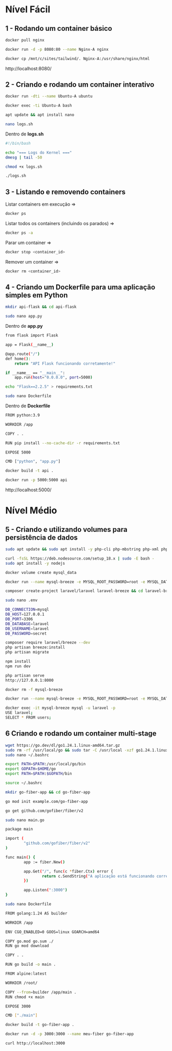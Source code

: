 # Nível Fácil

## 1 - Rodando um container básico
```bash
docker pull nginx

docker run -d -p 8080:80 --name Nginx-A nginx

docker cp /mnt/c/sites/tailwind/. Nginx-A:/usr/share/nginx/html
```
http://localhost:8080/

## 2 - Criando e rodando um container interativo
```bash
docker run -dti --name Ubuntu-A ubuntu

docker exec -ti Ubuntu-A bash

apt update && apt install nano

nano logs.sh
```

Dentro de **logs.sh**

```bash
#!/bin/bash

echo "=== Logs do Kernel ==="
dmesg | tail -50
```
```bash
chmod +x logs.sh

./logs.sh
```

## 3 - Listando e removendo containers

Listar containers em execução => 
```bash
docker ps
```
Listar todos os containers (incluindo os parados) => 
```bash
docker ps -a
```
Parar um container => 
```bash
docker stop <container_id>
```
Remover um container => 
```bash
docker rm <container_id>
```

## 4 - Criando um Dockerfile para uma aplicação simples em Python
```bash
mkdir api-flask && cd api-flask

sudo nano app.py
```
Dentro de **app.py**
```bash
from flask import Flask

app = Flask(__name__)

@app.route("/")
def home():
    return "API Flask funcionando corretamente!"

if __name__ == "__main__":
    app.run(host="0.0.0.0", port=5000)
```
```bash
echo "Flask==2.2.5" > requirements.txt

sudo nano Dockerfile
```
Dentro de **Dockerfile**
```bash
FROM python:3.9

WORKDIR /app

COPY . .

RUN pip install --no-cache-dir -r requirements.txt

EXPOSE 5000

CMD ["python", "app.py"]
```
```bash
docker build -t api .

docker run -p 5000:5000 api
```
http://localhost:5000/

# Nível Médio

## 5 - Criando e utilizando volumes para persistência de dados

```bash
sudo apt update && sudo apt install -y php-cli php-mbstring php-xml php-bcmath php-curl unzip curl git composer php-mysql

curl -fsSL https://deb.nodesource.com/setup_18.x | sudo -E bash -
sudo apt install -y nodejs

docker volume create mysql_data

docker run --name mysql-breeze -e MYSQL_ROOT_PASSWORD=root -e MYSQL_DATABASE=laravel -e MYSQL_USER=laravel -e MYSQL_PASSWORD=secret -p 3306:3306 -v mysql_data:/var/lib/mysql -d mysql:8

composer create-project laravel/laravel laravel-breeze && cd laravel-breeze

sudo nano .env

DB_CONNECTION=mysql
DB_HOST=127.0.0.1
DB_PORT=3306
DB_DATABASE=laravel
DB_USERNAME=laravel
DB_PASSWORD=secret

composer require laravel/breeze --dev
php artisan breeze:install
php artisan migrate

npm install
npm run dev

php artisan serve
http://127.0.0.1:8000

docker rm -f mysql-breeze

docker run --name mysql-breeze -e MYSQL_ROOT_PASSWORD=root -e MYSQL_DATABASE=laravel -e MYSQL_USER=laravel -e MYSQL_PASSWORD=secret -p 3306:3306 -v mysql_data:/var/lib/mysql -d mysql:8

docker exec -it mysql-breeze mysql -u laravel -p
USE laravel;
SELECT * FROM users;
```

## 6 Criando e rodando um container multi-stage
```bash
wget https://go.dev/dl/go1.24.1.linux-amd64.tar.gz
sudo rm -rf /usr/local/go && sudo tar -C /usr/local -xzf go1.24.1.linux-amd64.tar.gz
sudo nano ~/.bashrc

export PATH=$PATH:/usr/local/go/bin
export GOPATH=$HOME/go
export PATH=$PATH:$GOPATH/bin

source ~/.bashrc

mkdir go-fiber-app && cd go-fiber-app

go mod init example.com/go-fiber-app

go get github.com/gofiber/fiber/v2

sudo nano main.go

package main

import (
        "github.com/gofiber/fiber/v2"
)

func main() {
        app := fiber.New()

        app.Get("/", func(c *fiber.Ctx) error {
                return c.SendString("A aplicação está funcionando corretamente!")
        })

        app.Listen(":3000")
}

sudo nano Dockerfile

FROM golang:1.24 AS builder

WORKDIR /app

ENV CGO_ENABLED=0 GOOS=linux GOARCH=amd64

COPY go.mod go.sum ./
RUN go mod download

COPY . .

RUN go build -o main .

FROM alpine:latest

WORKDIR /root/

COPY --from=builder /app/main .
RUN chmod +x main

EXPOSE 3000

CMD ["./main"]

docker build -t go-fiber-app .

docker run -d -p 3000:3000 --name meu-fiber go-fiber-app

curl http://localhost:3000
```
